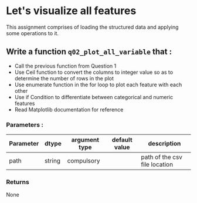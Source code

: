# Let's visualize all features 

This assignment comprises of loading the structured data and applying some operations to it.

## Write a function `q02_plot_all_variable` that :

- Call the previous function from Question 1 
- Use Ceil function to convert the  columns to integer value so as to determine the number of rows in the plot
- Use enumerate function in the for loop to plot each feature with each other
- Use if Condition to differentiate between categorical and numeric features
- Read Matplotlib documentation for reference


### Parameters :
| Parameter | dtype | argument type | default value | description |
| --- | --- | --- | --- | --- |
| path | string | compulsory |  | path of the csv file location |

### Returns

None
